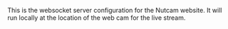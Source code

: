 This is the websocket server configuration for the Nutcam website.  It will run locally at the location of the web cam for the live stream.
